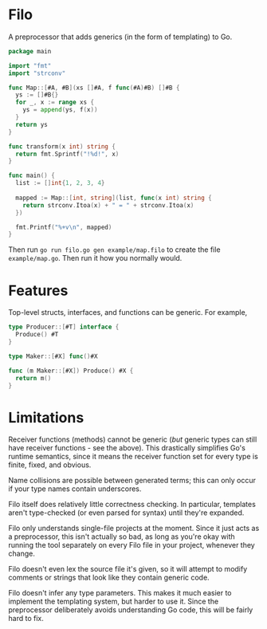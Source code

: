 # Filo
A preprocessor that adds generics (in the form of templating) to Go.

```go
package main

import "fmt"
import "strconv"

func Map::[#A, #B](xs []#A, f func(#A)#B) []#B {
  ys := []#B{}
  for _, x := range xs {
    ys = append(ys, f(x))
  }
  return ys
}

func transform(x int) string {
  return fmt.Sprintf("!%d!", x)
}

func main() {
  list := []int{1, 2, 3, 4}
  
  mapped := Map::[int, string](list, func(x int) string {
    return strconv.Itoa(x) + " = " + strconv.Itoa(x)
  })

  fmt.Printf("%+v\n", mapped)
}
```

Then run `go run filo.go gen example/map.filo` to create the file `example/map.go`. Then run it how you normally would.

# Features

Top-level structs, interfaces, and functions can be generic. For example,

```go
type Producer::[#T] interface {
  Produce() #T
}

type Maker::[#X] func()#X

func (m Maker::[#X]) Produce() #X {
  return m()
}
```

# Limitations

Receiver functions (methods) cannot be generic (*but* generic types can still have receiver functions - see the above).
This drastically simplifies Go's runtime semantics, since it means the receiver function set for every type is finite, fixed, and obvious.

Name collisions are possible between generated terms; this can only occur if your type names contain underscores.

Filo itself does relatively little correctness checking. In particular, templates aren't type-checked (or even parsed for syntax) until they're expanded.

Filo only understands single-file projects at the moment. Since it just acts as a preprocessor, this isn't actually so bad, as long as you're okay with running the tool separately on every Filo file in your project, whenever they change.

Filo doesn't even lex the source file it's given, so it will attempt to modify comments or strings that look like they contain generic code.

Filo doesn't infer any type parameters. This makes it much easier to implement the templating system, but harder to use it. Since the preprocessor deliberately avoids understanding Go code, this will be fairly hard to fix.

